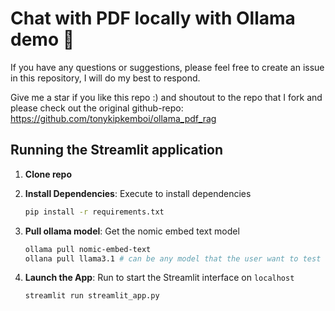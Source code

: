 # Chat with PDF locally with Ollama demo 🚀

If you have any questions or suggestions, please feel free to create an issue in this repository, I will do my best to respond.

Give me a star if you like this repo :) and shoutout to the repo that I fork and please check out the original github-repo: https://github.com/tonykipkemboi/ollama_pdf_rag

## Running the Streamlit application

1. **Clone repo**

2. **Install Dependencies**: Execute to install dependencies
  
      ```bash
      pip install -r requirements.txt
      ```

4. **Pull ollama model**: Get the nomic embed text model
      ```bash
      ollama pull nomic-embed-text
      ollana pull llama3.1 # can be any model that the user want to test
      ```

3. **Launch the App**: Run to start the Streamlit interface on `localhost`

      ```bash
      streamlit run streamlit_app.py
      ``` 
